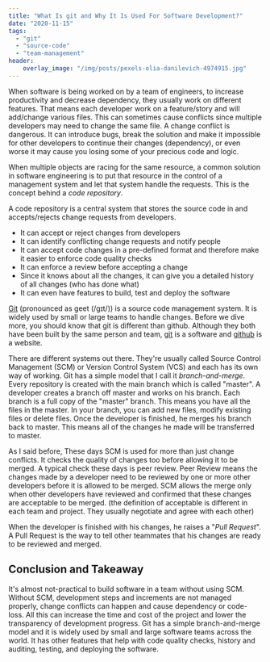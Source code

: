 ```yaml
---
title: "What Is git and Why It Is Used For Software Development?"
date: "2020-11-15"
tags: 
  - "git"
  - "source-code"
  - "team-management"
header:
    overlay_image: "/img/posts/pexels-olia-danilevich-4974915.jpg"
---
```


When software is being worked on by a team of engineers, to increase productivity and decrease dependency, they usually work on different features. That means each developer work on a feature/story and will add/change various files. This can sometimes cause conflicts since multiple developers may need to change the same file. A change conflict is dangerous. It can introduce bugs, break the solution and make it impossible for other developers to continue their changes (dependency), or even worse it may cause you losing some of your precious code and logic.

When multiple objects are racing for the same resource, a common solution in software engineering is to put that resource in the control of a management system and let that system handle the requests. This is the concept behind a _code repository_.

A code repository is a central system that stores the source code in and accepts/rejects change requests from developers.

- It can accept or reject changes from developers
- It can identify conflicting change requests and notify people
- It can accept code changes in a pre-defined format and therefore make it easier to enforce code quality checks
- It can enforce a review before accepting a change
- Since it knows about all the changes, it can give you a detailed history of all changes (who has done what)
- It can even have features to build, test and deploy the software

[Git](https://git-scm.com/) (pronounced as geet (/ɡɪt/)) is a source code management system. It is widely used by small or large teams to handle changes. Before we dive more, you should know that git is different than github. Although they both have been built by the same person and team, [git](https://git-scm.com/) is a software and [github](https://github.com/) is a website.

There are different systems out there. They're usually called Source Control Management (SCM) or Version Control System (VCS) and each has its own way of working. Git has a simple model that I call it _branch-and-merge_. Every repository is created with the main branch which is called "master". A developer creates a branch off master and works on his branch. Each branch is a full copy of the "master" branch. This means you have all the files in the master. In your branch, you can add new files, modify existing files or delete files. Once the developer is finished, he merges his branch back to master. This means all of the changes he made will be transferred to master.

As I said before, These days SCM is used for more than just change conflicts. It checks the quality of changes too before allowing it to be merged. A typical check these days is peer review. Peer Review means the changes made by a developer need to be reviewed by one or more other developers before it is allowed to be merged. SCM allows the merge only when other developers have reviewed and confirmed that these changes are acceptable to be merged. (the definition of acceptable is different in each team and project. They usually negotiate and agree with each other)

When the developer is finished with his changes, he raises a "_Pull Request_". A Pull Request is the way to tell other teammates that his changes are ready to be reviewed and merged.

## Conclusion and Takeaway

It's almost not-practical to build software in a team without using SCM. Without SCM, development steps and increments are not managed properly, change conflicts can happen and cause dependency or code-loss. All this can increase the time and cost of the project and lower the transparency of development progress. Git has a simple branch-and-merge model and it is widely used by small and large software teams across the world. It has other features that help with code quality checks, history and auditing, testing, and deploying the software.
